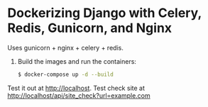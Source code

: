 # Dockerizing Django with Celery, Redis, Gunicorn, and Nginx
Uses gunicorn + nginx + celery + redis.

1. Build the images and run the containers:

    ```sh
    $ docker-compose up -d --build
    ```


Test it out at [http://localhost](http://localhost).
Test check site at [http://localhost/api/site_check?url=example.com](http://localhost/api/site_check?url=example.com)
